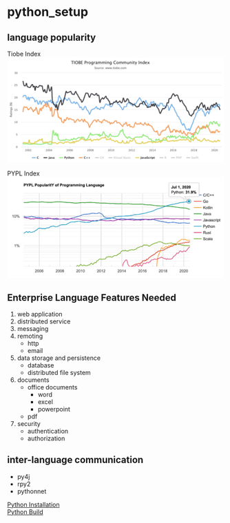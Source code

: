 # python_setup

## language popularity

Tiobe Index
![Tiobe Index](tiobe_index.png)

PYPL Index
![PYPL Index](pypl_index.png)

## Enterprise Language Features Needed
1. web application
2. distributed service
3. messaging
4. remoting
    - http
    - email
5. data storage and persistence 
    - database
    - distributed file system
6. documents
    - office documents
        - word
        - excel
        - powerpoint
    - pdf
7. security
    - authentication
    - authorization
    
## inter-language communication
- py4j
- rpy2
- pythonnet

[Python Installation](python_installation.md)  
[Python Build](python_build.md)